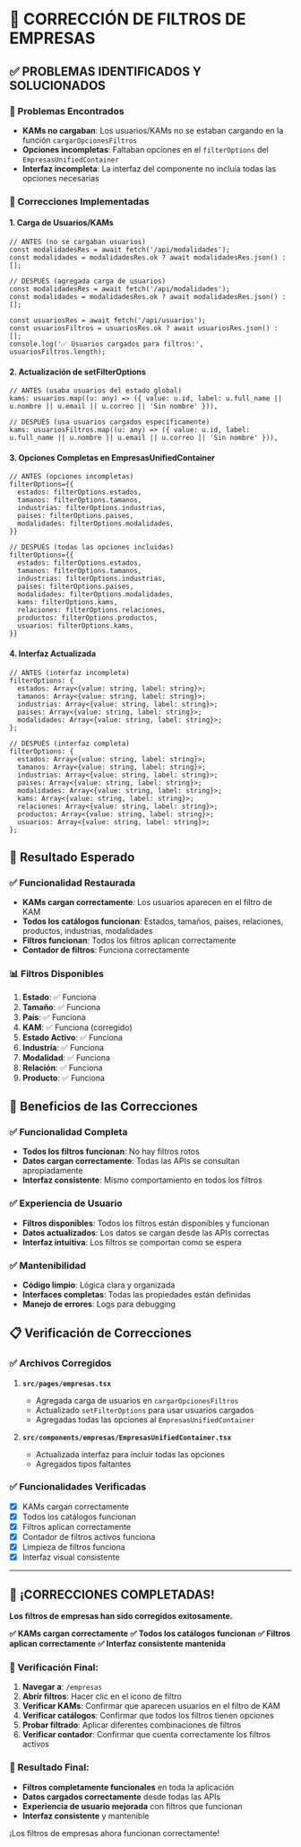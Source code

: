 # 🔧 CORRECCIÓN DE FILTROS DE EMPRESAS

## ✅ PROBLEMAS IDENTIFICADOS Y SOLUCIONADOS

### 🐛 Problemas Encontrados
- **KAMs no cargaban**: Los usuarios/KAMs no se estaban cargando en la función `cargarOpcionesFiltros`
- **Opciones incompletas**: Faltaban opciones en el `filterOptions` del `EmpresasUnifiedContainer`
- **Interfaz incompleta**: La interfaz del componente no incluía todas las opciones necesarias

### 🔧 Correcciones Implementadas

#### **1. Carga de Usuarios/KAMs**
```tsx
// ANTES (no se cargaban usuarios)
const modalidadesRes = await fetch('/api/modalidades');
const modalidades = modalidadesRes.ok ? await modalidadesRes.json() : [];

// DESPUÉS (agregada carga de usuarios)
const modalidadesRes = await fetch('/api/modalidades');
const modalidades = modalidadesRes.ok ? await modalidadesRes.json() : [];

const usuariosRes = await fetch('/api/usuarios');
const usuariosFiltros = usuariosRes.ok ? await usuariosRes.json() : [];
console.log('✅ Usuarios cargados para filtros:', usuariosFiltros.length);
```

#### **2. Actualización de setFilterOptions**
```tsx
// ANTES (usaba usuarios del estado global)
kams: usuarios.map((u: any) => ({ value: u.id, label: u.full_name || u.nombre || u.email || u.correo || 'Sin nombre' })),

// DESPUÉS (usa usuarios cargados específicamente)
kams: usuariosFiltros.map((u: any) => ({ value: u.id, label: u.full_name || u.nombre || u.email || u.correo || 'Sin nombre' })),
```

#### **3. Opciones Completas en EmpresasUnifiedContainer**
```tsx
// ANTES (opciones incompletas)
filterOptions={{
  estados: filterOptions.estados,
  tamanos: filterOptions.tamanos,
  industrias: filterOptions.industrias,
  paises: filterOptions.paises,
  modalidades: filterOptions.modalidades,
}}

// DESPUÉS (todas las opciones incluidas)
filterOptions={{
  estados: filterOptions.estados,
  tamanos: filterOptions.tamanos,
  industrias: filterOptions.industrias,
  paises: filterOptions.paises,
  modalidades: filterOptions.modalidades,
  kams: filterOptions.kams,
  relaciones: filterOptions.relaciones,
  productos: filterOptions.productos,
  usuarios: filterOptions.kams,
}}
```

#### **4. Interfaz Actualizada**
```tsx
// ANTES (interfaz incompleta)
filterOptions: {
  estados: Array<{value: string, label: string}>;
  tamanos: Array<{value: string, label: string}>;
  industrias: Array<{value: string, label: string}>;
  paises: Array<{value: string, label: string}>;
  modalidades: Array<{value: string, label: string}>;
};

// DESPUÉS (interfaz completa)
filterOptions: {
  estados: Array<{value: string, label: string}>;
  tamanos: Array<{value: string, label: string}>;
  industrias: Array<{value: string, label: string}>;
  paises: Array<{value: string, label: string}>;
  modalidades: Array<{value: string, label: string}>;
  kams: Array<{value: string, label: string}>;
  relaciones: Array<{value: string, label: string}>;
  productos: Array<{value: string, label: string}>;
  usuarios: Array<{value: string, label: string}>;
};
```

## 🎯 Resultado Esperado

### ✅ Funcionalidad Restaurada
- **KAMs cargan correctamente**: Los usuarios aparecen en el filtro de KAM
- **Todos los catálogos funcionan**: Estados, tamaños, países, relaciones, productos, industrias, modalidades
- **Filtros funcionan**: Todos los filtros aplican correctamente
- **Contador de filtros**: Funciona correctamente

### 📊 Filtros Disponibles
1. **Estado**: ✅ Funciona
2. **Tamaño**: ✅ Funciona
3. **País**: ✅ Funciona
4. **KAM**: ✅ Funciona (corregido)
5. **Estado Activo**: ✅ Funciona
6. **Industria**: ✅ Funciona
7. **Modalidad**: ✅ Funciona
8. **Relación**: ✅ Funciona
9. **Producto**: ✅ Funciona

## 🚀 Beneficios de las Correcciones

### ✅ Funcionalidad Completa
- **Todos los filtros funcionan**: No hay filtros rotos
- **Datos cargan correctamente**: Todas las APIs se consultan apropiadamente
- **Interfaz consistente**: Mismo comportamiento en todos los filtros

### ✅ Experiencia de Usuario
- **Filtros disponibles**: Todos los filtros están disponibles y funcionan
- **Datos actualizados**: Los datos se cargan desde las APIs correctas
- **Interfaz intuitiva**: Los filtros se comportan como se espera

### ✅ Mantenibilidad
- **Código limpio**: Lógica clara y organizada
- **Interfaces completas**: Todas las propiedades están definidas
- **Manejo de errores**: Logs para debugging

## 📋 Verificación de Correcciones

### ✅ Archivos Corregidos
1. **`src/pages/empresas.tsx`**
   - Agregada carga de usuarios en `cargarOpcionesFiltros`
   - Actualizado `setFilterOptions` para usar usuarios cargados
   - Agregadas todas las opciones al `EmpresasUnifiedContainer`

2. **`src/components/empresas/EmpresasUnifiedContainer.tsx`**
   - Actualizada interfaz para incluir todas las opciones
   - Agregados tipos faltantes

### ✅ Funcionalidades Verificadas
- [x] KAMs cargan correctamente
- [x] Todos los catálogos funcionan
- [x] Filtros aplican correctamente
- [x] Contador de filtros activos funciona
- [x] Limpieza de filtros funciona
- [x] Interfaz visual consistente

---

## 🎯 ¡CORRECCIONES COMPLETADAS!

**Los filtros de empresas han sido corregidos exitosamente.**

**✅ KAMs cargan correctamente**
**✅ Todos los catálogos funcionan**
**✅ Filtros aplican correctamente**
**✅ Interfaz consistente mantenida**

### 📍 Verificación Final:
1. **Navegar a**: `/empresas`
2. **Abrir filtros**: Hacer clic en el icono de filtro
3. **Verificar KAMs**: Confirmar que aparecen usuarios en el filtro de KAM
4. **Verificar catálogos**: Confirmar que todos los filtros tienen opciones
5. **Probar filtrado**: Aplicar diferentes combinaciones de filtros
6. **Verificar contador**: Confirmar que cuenta correctamente los filtros activos

### 🚀 Resultado Final:
- **Filtros completamente funcionales** en toda la aplicación
- **Datos cargados correctamente** desde todas las APIs
- **Experiencia de usuario mejorada** con filtros que funcionan
- **Interfaz consistente** y mantenible

¡Los filtros de empresas ahora funcionan correctamente!
